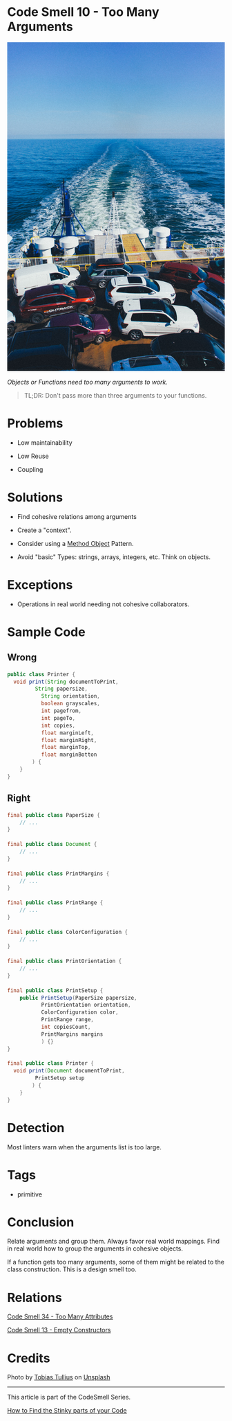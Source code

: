 # Code Smell 10 - Too Many Arguments

![Code Smell 10 - Too Many Arguments](tobias-tullius-xP5an6iXcf0-unsplash.jpg)

*Objects or Functions need too many arguments to work.*

> TL;DR: Don't pass more than three arguments to your functions.

# Problems

- Low maintainability

- Low Reuse

- Coupling

# Solutions

- Find cohesive relations among arguments

- Create a "context".

- Consider using a [Method Object](https://wiki.c2.com/?MethodObject) Pattern.

- Avoid "basic" Types: strings, arrays, integers, etc. Think on objects.

# Exceptions

- Operations in real world needing not cohesive collaborators.

# Sample Code

## Wrong

[Gist Url]: # (https://gist.github.com/mcsee/ea7d32472830d5ea877be1438807fe89)
```java
public class Printer {   
  void print(String documentToPrint, 
         String papersize,
           String orientation, 
           boolean grayscales,
           int pagefrom,
           int pageTo,
           int copies,
           float marginLeft,
           float marginRight,
           float marginTop,
           float marginBotton         
        ) {
    }
}
```

## Right

[Gist Url]: # (https://gist.github.com/mcsee/200a18dd99a76a95155df4cb032b1d10)
```java
final public class PaperSize {
    // ...
}

final public class Document {
    // ...
}

final public class PrintMargins {
    // ...
}

final public class PrintRange {
    // ...
}

final public class ColorConfiguration {
    // ...
}

final public class PrintOrientation {
    // ...
}

final public class PrintSetup {
    public PrintSetup(PaperSize papersize,
           PrintOrientation orientation, 
           ColorConfiguration color,
           PrintRange range,
           int copiesCount,
           PrintMargins margins
           ) {}
}

final public class Printer {   
  void print(Document documentToPrint, 
         PrintSetup setup        
        ) {
    }
}
```

# Detection

Most linters warn when the arguments list is too large.

# Tags

- primitive

# Conclusion

Relate arguments and group them.
Always favor real world mappings. Find in real world how to group the arguments in cohesive objects.

If a function gets too many arguments, some of them might be related to the class construction. This is a design smell too.

# Relations

[Code Smell 34 - Too Many Attributes](../../Code%20Smells/Code%20Smell%2034%20-%20Too%20Many%20Attributes/readme.md)

[Code Smell 13 - Empty Constructors](../../Code%20Smells/Code%20Smell%2013%20-%20Empty%20Constructors/readme.md)

# Credits

Photo by [Tobias Tullius](https://unsplash.com/@tobiastu) on [Unsplash](https://unsplash.com/s/photos/loaded)

* * *

This article is part of the CodeSmell Series.

[How to Find the Stinky parts of your Code](../../Code%20Smells/How%20to%20Find%20the%20Stinky%20parts%20of%20your%20Code/readme.md)